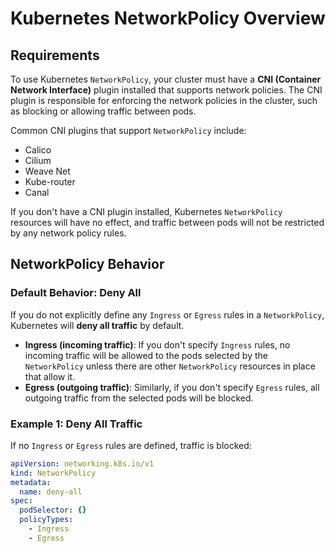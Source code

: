 # Kubernetes NetworkPolicy Overview

## Requirements

To use Kubernetes `NetworkPolicy`, your cluster must have a **CNI (Container Network Interface)** plugin installed that supports network policies. The CNI plugin is responsible for enforcing the network policies in the cluster, such as blocking or allowing traffic between pods.

Common CNI plugins that support `NetworkPolicy` include:

- Calico
- Cilium
- Weave Net
- Kube-router
- Canal

If you don't have a CNI plugin installed, Kubernetes `NetworkPolicy` resources will have no effect, and traffic between pods will not be restricted by any network policy rules.

## NetworkPolicy Behavior

### Default Behavior: Deny All

If you do not explicitly define any `Ingress` or `Egress` rules in a `NetworkPolicy`, Kubernetes will **deny all traffic** by default.

- **Ingress (incoming traffic)**: If you don't specify `Ingress` rules, no incoming traffic will be allowed to the pods selected by the `NetworkPolicy` unless there are other `NetworkPolicy` resources in place that allow it.
- **Egress (outgoing traffic)**: Similarly, if you don't specify `Egress` rules, all outgoing traffic from the selected pods will be blocked.

### Example 1: Deny All Traffic

If no `Ingress` or `Egress` rules are defined, traffic is blocked:

```yaml
apiVersion: networking.k8s.io/v1
kind: NetworkPolicy
metadata:
  name: deny-all
spec:
  podSelector: {}
  policyTypes:
    - Ingress
    - Egress
```
